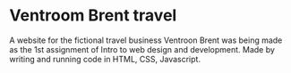 # Ventroom Brent travel
A website for the fictional travel business Ventroon Brent was being made as the 1st assignment of Intro to web design and development.
Made by writing and running code in HTML, CSS, Javascript.
